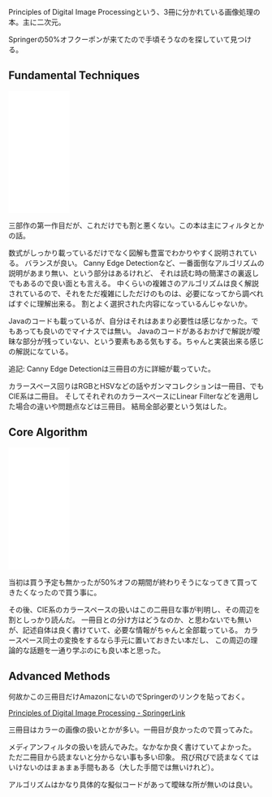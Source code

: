 Principles of Digital Image Processingという、3冊に分かれている画像処理の本。主に二次元。

Springerの50%オフクーポンが来てたので手頃そうなのを探していて見つける。

## Fundamental Techniques

<iframe sandbox="allow-popups allow-scripts allow-modals allow-forms allow-same-origin" style="width:120px;height:240px;" marginwidth="0" marginheight="0" scrolling="no" frameborder="0" src="//rcm-fe.amazon-adsystem.com/e/cm?lt1=_blank&bc1=000000&IS2=1&bg1=FFFFFF&fc1=000000&lc1=0000FF&t=karino203-22&language=ja_JP&o=9&p=8&l=as4&m=amazon&f=ifr&ref=as_ss_li_til&asins=B00DZ0OC4C&linkId=7947dc04d97861595a7db1889cbe25be"></iframe>

三部作の第一作目だが、これだけでも割と悪くない。この本は主にフィルタとかの話。

数式がしっかり載っているだけでなく図解も豊富でわかりやすく説明されている。
バランスが良い。
Canny Edge Detectionなど、一番面倒なアルゴリズムの説明があまり無い、という部分はあるけれど、
それは読む時の簡潔さの裏返しでもあるので良い面とも言える。
中くらいの複雑さのアルゴリズムは良く解説されているので、それをただ複雑にしただけのものは、必要になってから調べればすぐに理解出来る。
割とよく選択された内容になっているんじゃないか。

Javaのコードも載っているが、自分はそれはあまり必要性は感じなかった。でもあっても良いのでマイナスでは無い。
Javaのコードがあるおかげで解説が曖昧な部分が残っていない、という要素もある気もする。ちゃんと実装出来る感じの解説になている。

追記: Canny Edge Detectionは三冊目の方に詳細が載っていた。

カラースペース回りはRGBとHSVなどの話やガンマコレクションは一冊目、でもCIE系は二冊目。
そしてそれぞれのカラースペースにLinear Filterなどを適用した場合の違いや問題点などは三冊目。
結局全部必要という気はした。

## Core Algorithm

<iframe sandbox="allow-popups allow-scripts allow-modals allow-forms allow-same-origin" style="width:120px;height:240px;" marginwidth="0" marginheight="0" scrolling="no" frameborder="0" src="//rcm-fe.amazon-adsystem.com/e/cm?lt1=_blank&bc1=000000&IS2=1&bg1=FFFFFF&fc1=000000&lc1=0000FF&t=karino203-22&language=ja_JP&o=9&p=8&l=as4&m=amazon&f=ifr&ref=as_ss_li_til&asins=B00DZ12N9C&linkId=5474d4aab9246303d12fbe6259c369f4"></iframe>

当初は買う予定も無かったが50%オフの期間が終わりそうになってきて買ってきたくなったので買う事に。

その後、CIE系のカラースペースの扱いはこの二冊目な事が判明し、その周辺を割としっかり読んだ。
一冊目との分け方はどうなのか、と思わないでも無いが、記述自体は良く書けていて、必要な情報がちゃんと全部載っている。
カラースペース同士の変換をするなら手元に置いておきたい本だし、
この周辺の理論的な話題を一通り学ぶのにも良い本と思った。

## Advanced Methods

何故かこの三冊目だけAmazonにないのでSpringerのリンクを貼っておく。

[Principles of Digital Image Processing - SpringerLink](https://link.springer.com/book/10.1007/978-1-84882-919-0)

三冊目はカラーの画像の扱いとかが多い。一冊目が良かったので買ってみた。

メディアンフィルタの扱いを読んでみた。なかなか良く書けていてよかった。
ただ二冊目から読まないと分からない事も多い印象。
飛び飛びで読まなくてはいけないのはまぁまぁ手間もある（大した手間では無いけれど）。

アルゴリズムはかなり具体的な擬似コードがあって曖昧な所が無いのは良い。